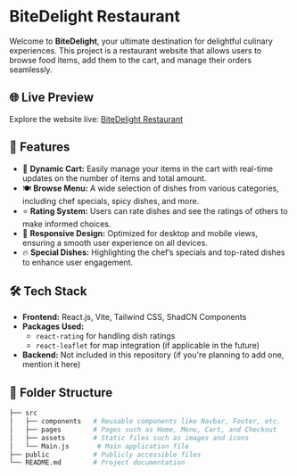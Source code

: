# BiteDelight Restaurant

Welcome to **BiteDelight**, your ultimate destination for delightful culinary experiences. This project is a restaurant website that allows users to browse food items, add them to the cart, and manage their orders seamlessly.

## 🌐 Live Preview

Explore the website live: [BiteDelight Restaurant](https://bitedelight-e01ad.web.app/)

## 🚀 Features

- 🛒 **Dynamic Cart:** Easily manage your items in the cart with real-time updates on the number of items and total amount.
- 🍽️ **Browse Menu:** A wide selection of dishes from various categories, including chef specials, spicy dishes, and more.
- ⭐ **Rating System:** Users can rate dishes and see the ratings of others to make informed choices.
- 📱 **Responsive Design:** Optimized for desktop and mobile views, ensuring a smooth user experience on all devices.
- 🔥 **Special Dishes:** Highlighting the chef’s specials and top-rated dishes to enhance user engagement.

## 🛠️ Tech Stack

- **Frontend:** React.js, Vite, Tailwind CSS, ShadCN Components
- **Packages Used:**
  - `react-rating` for handling dish ratings
  - `react-leaflet` for map integration (if applicable in the future)
- **Backend:** Not included in this repository (if you're planning to add one, mention it here)
  
## 📂 Folder Structure

```bash
├── src
│   ├── components   # Reusable components like Navbar, Footer, etc.
│   ├── pages        # Pages such as Home, Menu, Cart, and Checkout
│   ├── assets       # Static files such as images and icons
│   └── Main.js       # Main application file
├── public           # Publicly accessible files
└── README.md        # Project documentation
